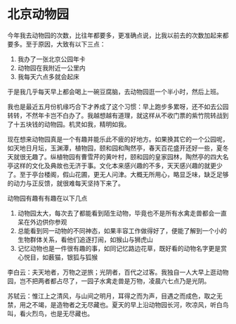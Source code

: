 # 北京动物园

今年我去动物园的次数，比往年都要多，更准确点说，比我以前去的次数加起来都要多。至于原因，大致有以下三点：

1. 我办了一张北京公园年卡
1. 动物园在我附近一公里内
1. 我每天六点多就会起床

于是我几乎每天早上都会喝上一碗豆腐脑，去动物园逛一个半小时，然后上班。

我也是最近五月份机缘巧合下才养成了这个习惯：早上跑步多累呀，还不如去公园转转，不然年卡岂不白办了。我越想越有道理，就这样从不收门票的紫竹院转战到了十五块钱的动物园。机灵如我，精明如我。

现在想来动物园真是一个有趣并能乐此不疲的好地方。如果换其它的一个公园呢，如天地日月坛，玉渊潭，植物园，颐和园和陶然亭，春天百花盛开还好一些，夏冬天就很无趣了。纵植物园有曹雪芹的黄叶村，颐和园的皇家园林，陶然亭的四大名亭这样的文化及典故也无济于事。文化本来感兴趣的不多，天天感兴趣的就更少了。至于亭台楼阁，假山花圃，更无人问津。大概无所用心，略显乏味，缺乏足够的动力与正反馈，就很难每天坚持下来了。

动物园有趣有有趣在以下几点

1. 动物园太大，每次去了都能看到陌生动物，毕竟也不是所有水禽走兽都会一直呆在外边供你参观
1. 总能看到同一动物的不同神态，如果丰容工作做得好了，便能了解到一个小的生物群体关系，看他们追逐打闹，如猴山与狮虎山
1. 记忆动物也是一件很有趣的事，如同记忆路边花草，既好看的动物名字更是赏心悦目，如薮猫，银狐与狐猴



李白云：夫天地者，万物之逆旅；光阴者，百代之过客。我独自一人大早上逛动物园，岂不把两者都占尽了，一园子水禽走兽是万物，凌晨六七点乃是光阴。

苏轼云：惟江上之清风，与山间之明月，耳得之而为声，目遇之而成色，取之无禁，用之不竭，是造物者之无尽藏也。夏天的早上沿动物园长河，吹凉风，听白鸟叫，看火烈鸟，也是无尽藏也。

